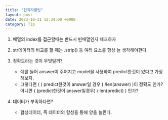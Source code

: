 ```yaml
---
title: "현직자꿀팁"
layout: post
date: 2023-10-31 12:34:00 +0900
category: Tip
---
```



1. 배열의 index를 접근할때는 반드시 빈배열인지 체크하자

2. str데이터의 비교를 할 때는 .strip() 등 여러 요소를 항상 늘 생각해야한다.

3. 정확도라는 것이 무엇일까?
    - 예를 들어 answer이 주어지고 model을 사용하여 predict한것이 있다고 가정해보자. 
    - 그렇다면 ( ( predict한것이 answer일 경우 ) /len(answer) )이 정확도 인가? 아니면 ( (predict한것이 answer일경우) / len(predict) ) 인가?
    

4. 데이터가 부족하다면?
    - 합성데이터, 즉 데이터의 합성을 통해 양을 늘린다.
